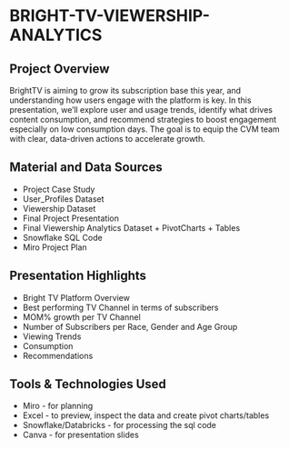 # BRIGHT-TV-VIEWERSHIP-ANALYTICS

## Project Overview

BrightTV is aiming to grow its subscription base this year, and understanding how users engage with the platform is key. In this presentation, we’ll explore user and usage trends, identify what drives content consumption, and recommend strategies to boost engagement especially on low consumption days. The goal is to equip the CVM team with clear, data-driven actions to accelerate growth.

## Material and Data Sources

- Project Case Study 
- User_Profiles Dataset
- Viewership Dataset
- Final Project Presentation
- Final Viewership Analytics Dataset + PivotCharts + Tables
- Snowflake SQL Code
- Miro Project Plan

## Presentation Highlights

- Bright TV Platform Overview 
- Best performing TV Channel in terms of subscribers 
- MOM% growth per TV Channel 
- Number of Subscribers per Race, Gender and Age Group 
- Viewing Trends 
- Consumption 
- Recommendations

## Tools & Technologies Used

- Miro - for planning
- Excel - to preview, inspect the data and create pivot charts/tables
- Snowflake/Databricks - for processing the sql code
- Canva - for presentation slides

